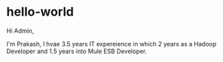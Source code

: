 # hello-world
Hi Admin,

   I'm Prakash, I hvae 3.5 years IT expereience in which 2 years as a Hadoop Developer 
   and 1.5 years into Mule ESB Developer. 
